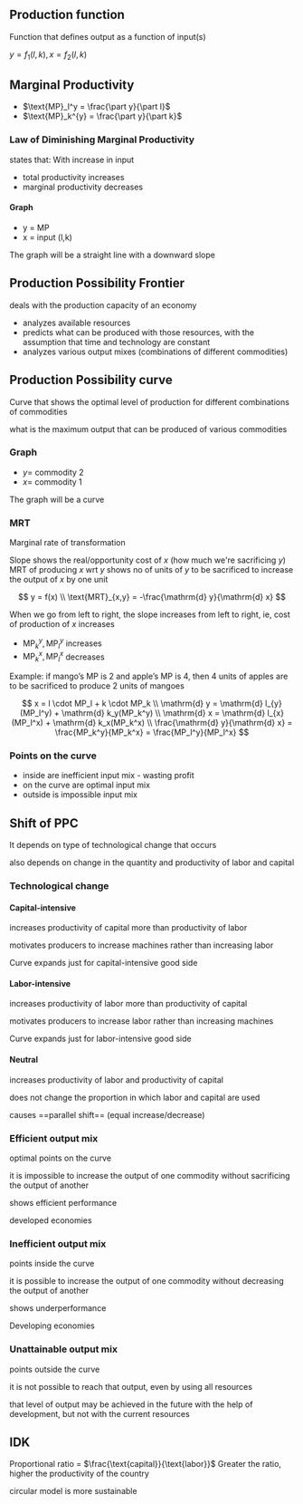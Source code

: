 ## Production function

Function that defines output as a function of input(s)

$y = f_1(l, k), x = f_2(l, k)$

## Marginal Productivity

- $\text{MP}_l^y = \frac{\part y}{\part l}$
- $\text{MP}_k^{y} = \frac{\part y}{\part k}$

### Law of Diminishing Marginal Productivity

states that:
With increase in input

- total productivity increases
- marginal productivity decreases

#### Graph

- y = MP
- x = input (l,k)

The graph will be a straight line with a downward slope

## Production Possibility Frontier

deals with the production capacity of an economy

- analyzes available resources
- predicts what can be produced with those resources, with the assumption that time and technology are constant
- analyzes various output mixes (combinations of different commodities)

## Production Possibility curve

Curve that shows the optimal level of production for different combinations of commodities

what is the maximum output that can be produced of various commodities

### Graph

- $y =$ commodity 2
- $x =$ commodity 1

The graph will be a curve

### MRT

Marginal rate of transformation

Slope shows the real/opportunity cost of $x$ (how much we're sacrificing $y$)
MRT of producing $x$ wrt $y$ shows no of units of $y$ to be sacrificed to increase the output of $x$ by one unit

$$
y = f(x) \\
\text{MRT}_{x,y} = -\frac{\mathrm{d} y}{\mathrm{d} x}
$$

When we go from left to right, the slope increases from left to right, ie, cost of production of $x$ increases

- $\text{MP}_k^y, \text{MP}_l^y$ increases
- $\text{MP}_k^x, \text{MP}_l^x$ decreases

Example: if mango’s MP is 2 and apple’s MP is 4, then 4 units of apples are to be sacrificed to produce 2 units of mangoes

$$
x = l \cdot MP_l + k \cdot MP_k \\
\mathrm{d} y = \mathrm{d} l_{y}(MP_l^y) + \mathrm{d} k_y(MP_k^y) \\
\mathrm{d} x = \mathrm{d} l_{x}(MP_l^x) + \mathrm{d} k_x(MP_k^x) \\
\frac{\mathrm{d} y}{\mathrm{d} x} = \frac{MP_k^y}{MP_k^x} = \frac{MP_l^y}{MP_l^x}
$$

### Points on the curve

- inside are inefficient input mix - wasting profit
- on the curve are optimal input mix
- outside is impossible input mix

## Shift of PPC

It depends on type of technological change that occurs

also depends on change in the quantity and productivity of labor and capital

### Technological change

#### Capital-intensive

increases productivity of capital more than productivity of labor

motivates producers to increase machines rather than increasing  labor

Curve expands just for capital-intensive good side

#### Labor-intensive

increases productivity of labor more than productivity of capital

motivates producers to increase labor rather than increasing machines

Curve expands just for labor-intensive good side

#### Neutral

increases productivity of labor and productivity of capital

does not change the proportion in which labor and capital are used

causes ==parallel shift== (equal increase/decrease)

### Efficient output mix

optimal points on the curve

it is impossible to increase the output of one commodity without sacrificing the output of another

shows efficient performance

developed economies

### Inefficient output mix

points inside the curve

it is possible to increase the output of one commodity without decreasing the output of another

shows underperformance

Developing economies

### Unattainable output mix

points outside the curve

it is not possible to reach that output, even by using all resources

that level of output may be achieved in the future with the help of development, but not with the current resources

## IDK

Proportional ratio = $\frac{\text{capital}}{\text{labor}}$
Greater the ratio, higher the productivity of the country

circular model is more sustainable